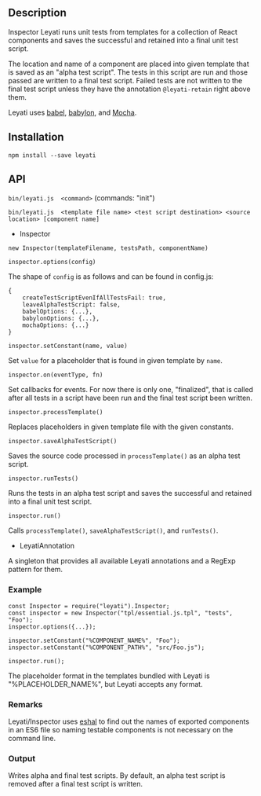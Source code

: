## Description

Inspector Leyati runs unit tests from templates for a collection of React components and saves the successful and retained into a final unit test script.

The location and name of a component are placed into given template that is saved as an "alpha test script". The tests in this script are run and those passed are written to a final test script. Failed tests are not written to the final test script unless they have the annotation `@leyati-retain` right above them.


Leyati uses [babel](https://babeljs.io/), [babylon](https://github.com/babel/babylon), and [Mocha](https://mochajs.org/).



## Installation

`npm install --save leyati`



## API

`bin/leyati.js  <command>`
  (commands: "init")


`bin/leyati.js  <template file name> <test script destination> <source location> [component name]`

- Inspector

`new Inspector(templateFilename, testsPath, componentName)`

`inspector.options(config)`

The shape of `config` is as follows and can be found in config.js:
```
{
	createTestScriptEvenIfAllTestsFail: true,
	leaveAlphaTestScript: false,
	babelOptions: {...},
	babylonOptions: {...},
	mochaOptions: {...}
}
```


`inspector.setConstant(name, value)`

Set `value` for a placeholder that is found in given template by `name`.


`inspector.on(eventType, fn)`

Set callbacks for events. For now there is only one, "finalized", that is called after all tests in a script have been run and the final test script been written.


`inspector.processTemplate()`

Replaces placeholders in given template file with the given constants.


`inspector.saveAlphaTestScript()`

Saves the source code processed in `processTemplate()` as an alpha test script.


`inspector.runTests()`

Runs the tests in an alpha test script and saves the successful and retained into a final unit test script.


`inspector.run()`

Calls `processTemplate()`, `saveAlphaTestScript()`, and `runTests()`.


- LeyatiAnnotation

A singleton that provides all available Leyati annotations and a RegExp pattern for them.



### Example

```
const Inspector = require("leyati").Inspector;
const inspector = new Inspector("tpl/essential.js.tpl", "tests", "Foo");
inspector.options({...});

inspector.setConstant("%COMPONENT_NAME%", "Foo");
inspector.setConstant("%COMPONENT_PATH%", "src/Foo.js");

inspector.run();
```


The placeholder format in the templates bundled with Leyati is "%PLACEHOLDER_NAME%", but Leyati accepts any format.


### Remarks

Leyati/Inspector uses [eshal](https://github.com/jussikan/eshal) to find out the names of exported components in an ES6 file so naming testable components is not necessary on the command line.



### Output

Writes alpha and final test scripts. By default, an alpha test script is removed after a final test script is written.

